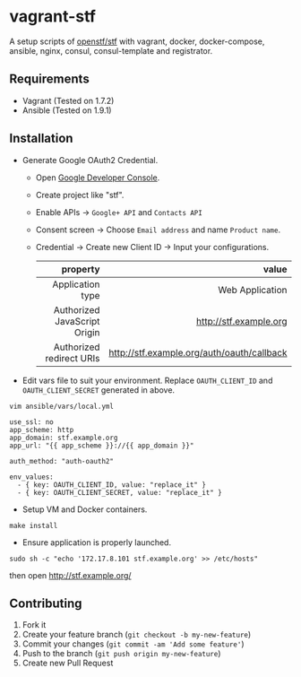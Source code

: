 # vagrant-stf

A setup scripts of [openstf/stf](https://github.com/openstf/stf/) with vagrant, docker, docker-compose, ansible, nginx, consul, consul-template and registrator.

## Requirements

- Vagrant (Tested on 1.7.2)
- Ansible (Tested on 1.9.1)

## Installation

- Generate Google OAuth2 Credential.
  - Open [Google Developer Console](https://console.developers.google.com/).
  - Create project like "stf".
  - Enable APIs -> `Google+ API` and `Contacts API`
  - Consent screen -> Choose `Email address` and name `Product name`.
  - Credential -> Create new Client ID -> Input your configurations.
    
    |property|value|
    |--:|--:|
    |Application type|Web Application|
    |Authorized JavaScript Origin|http://stf.example.org|
    |Authorized redirect URIs|http://stf.example.org/auth/oauth/callback|

- Edit vars file to suit your environment. Replace `OAUTH_CLIENT_ID` and `OAUTH_CLIENT_SECRET` generated in above.

```
vim ansible/vars/local.yml

use_ssl: no
app_scheme: http
app_domain: stf.example.org
app_url: "{{ app_scheme }}://{{ app_domain }}"

auth_method: "auth-oauth2"

env_values:
  - { key: OAUTH_CLIENT_ID, value: "replace_it" }
  - { key: OAUTH_CLIENT_SECRET, value: "replace_it" }
```

- Setup VM and Docker containers.

```
make install
```

- Ensure application is properly launched.

```
sudo sh -c "echo '172.17.8.101 stf.example.org' >> /etc/hosts"
```

then open http://stf.example.org/

## Contributing

1. Fork it
2. Create your feature branch (`git checkout -b my-new-feature`)
3. Commit your changes (`git commit -am 'Add some feature'`)
4. Push to the branch (`git push origin my-new-feature`)
5. Create new Pull Request